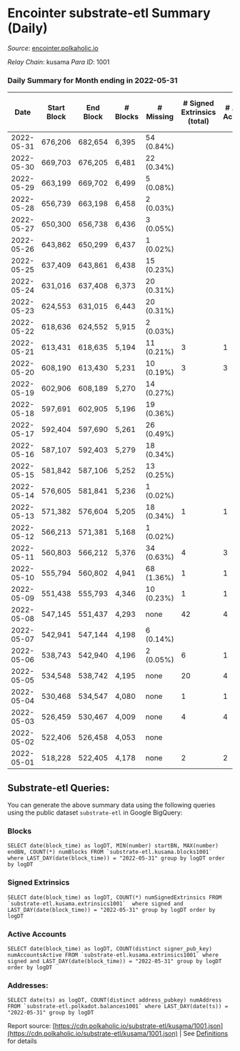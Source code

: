 # Encointer substrate-etl Summary (Daily)

_Source_: [encointer.polkaholic.io](https://encointer.polkaholic.io)

*Relay Chain*: kusama
*Para ID*: 1001



### Daily Summary for Month ending in 2022-05-31


| Date | Start Block | End Block | # Blocks | # Missing | # Signed Extrinsics (total) | # Active Accounts | # Addresses with Balances | # Events | # Transfers | # XCM Transfers In | # XCM Transfers Out |
| ---- | ----------- | --------- | -------- | --------- | --------------------------- | ----------------- | ------------------------- | -------- | ----------- | ------------------ | ------------------- |
| 2022-05-31 | 676,206 | 682,654 | 6,395 | 54 (0.84%) |  |  | 105 | 12,790 |   |   |   |
| 2022-05-30 | 669,703 | 676,205 | 6,481 | 22 (0.34%) |  |  | 95 | 12,962 |   |   |   |
| 2022-05-29 | 663,199 | 669,702 | 6,499 | 5 (0.08%) |  |  | 90 | 12,998 |   |   |   |
| 2022-05-28 | 656,739 | 663,198 | 6,458 | 2 (0.03%) |  |  | 89 | 12,916 |   |   |   |
| 2022-05-27 | 650,300 | 656,738 | 6,436 | 3 (0.05%) |  |  | 88 | 12,872 |   |   |   |
| 2022-05-26 | 643,862 | 650,299 | 6,437 | 1 (0.02%) |  |  | 87 | 12,877 |   |   |   |
| 2022-05-25 | 637,409 | 643,861 | 6,438 | 15 (0.23%) |  |  | 86 | 12,877 |   |   |   |
| 2022-05-24 | 631,016 | 637,408 | 6,373 | 20 (0.31%) |  |  | 86 | 12,746 |   |   |   |
| 2022-05-23 | 624,553 | 631,015 | 6,443 | 20 (0.31%) |  |  | 79 | 12,887 |   |   |   |
| 2022-05-22 | 618,636 | 624,552 | 5,915 | 2 (0.03%) |  |  | 77 | 11,831 |   |   |   |
| 2022-05-21 | 613,431 | 618,635 | 5,194 | 11 (0.21%) | 3 | 1 | 76 | 10,412 |   |   |   |
| 2022-05-20 | 608,190 | 613,430 | 5,231 | 10 (0.19%) | 3 | 3 | 74 | 10,476 |   |   |   |
| 2022-05-19 | 602,906 | 608,189 | 5,270 | 14 (0.27%) |  |  | 73 | 10,543 |   |   |   |
| 2022-05-18 | 597,691 | 602,905 | 5,196 | 19 (0.36%) |  |  | 71 | 10,392 |   |   |   |
| 2022-05-17 | 592,404 | 597,690 | 5,261 | 26 (0.49%) |  |  | 65 | 10,522 |   |   |   |
| 2022-05-16 | 587,107 | 592,403 | 5,279 | 18 (0.34%) |  |  | 56 | 10,558 |   |   |   |
| 2022-05-15 | 581,842 | 587,106 | 5,252 | 13 (0.25%) |  |  | 50 | 10,505 |   |   |   |
| 2022-05-14 | 576,605 | 581,841 | 5,236 | 1 (0.02%) |  |  | 50 | 10,472 |   |   |   |
| 2022-05-13 | 571,382 | 576,604 | 5,205 | 18 (0.34%) | 1 | 1 | 49 | 10,416 |   |   |   |
| 2022-05-12 | 566,213 | 571,381 | 5,168 | 1 (0.02%) |  |  | 49 | 10,337 |   |   |   |
| 2022-05-11 | 560,803 | 566,212 | 5,376 | 34 (0.63%) | 4 | 3 | 48 | 10,793 |   | 1 ($1.59) |   |
| 2022-05-10 | 555,794 | 560,802 | 4,941 | 68 (1.36%) | 1 | 1 | 40 | 9,887 |   |   |   |
| 2022-05-09 | 551,438 | 555,793 | 4,346 | 10 (0.23%) | 1 | 1 | 24 | 8,703 |   |   |   |
| 2022-05-08 | 547,145 | 551,437 | 4,293 | none  | 42 | 4 | 20 | 8,775 |   |   |   |
| 2022-05-07 | 542,941 | 547,144 | 4,198 | 6 (0.14%) |  |  | 20 | 8,396 |   |   |   |
| 2022-05-06 | 538,743 | 542,940 | 4,196 | 2 (0.05%) | 6 | 1 | 19 | 8,422 |   |   |   |
| 2022-05-05 | 534,548 | 538,742 | 4,195 | none  | 20 | 4 | 19 | 8,501 |   |   |   |
| 2022-05-04 | 530,468 | 534,547 | 4,080 | none  | 1 | 1 | 18 | 8,167 | 1 ($2.65) |   |   |
| 2022-05-03 | 526,459 | 530,467 | 4,009 | none  | 4 | 4 | 17 | 8,039 |   |   |   |
| 2022-05-02 | 522,406 | 526,458 | 4,053 | none  |  |  | 17 | 8,107 |   |   |   |
| 2022-05-01 | 518,228 | 522,405 | 4,178 | none  | 2 | 2 | 17 | 8,372 |   |   |   |

## Substrate-etl Queries:
You can generate the above summary data using the following queries using the public dataset `substrate-etl` in Google BigQuery:


### Blocks
```
SELECT date(block_time) as logDT, MIN(number) startBN, MAX(number) endBN, COUNT(*) numBlocks FROM `substrate-etl.kusama.blocks1001`  where LAST_DAY(date(block_time)) = "2022-05-31" group by logDT order by logDT
```


### Signed Extrinsics
```
SELECT date(block_time) as logDT, COUNT(*) numSignedExtrinsics FROM `substrate-etl.kusama.extrinsics1001`  where signed and LAST_DAY(date(block_time)) = "2022-05-31" group by logDT order by logDT
```


### Active Accounts
```
SELECT date(block_time) as logDT, COUNT(distinct signer_pub_key) numAccountsActive FROM `substrate-etl.kusama.extrinsics1001` where signed and LAST_DAY(date(block_time)) = "2022-05-31" group by logDT order by logDT
```


### Addresses:
```
SELECT date(ts) as logDT, COUNT(distinct address_pubkey) numAddress FROM `substrate-etl.polkadot.balances1001` where LAST_DAY(date(ts)) = "2022-05-31" group by logDT
```



Report source: [https://cdn.polkaholic.io/substrate-etl/kusama/1001.json](https://cdn.polkaholic.io/substrate-etl/kusama/1001.json) | See [Definitions](/DEFINITIONS.md) for details
